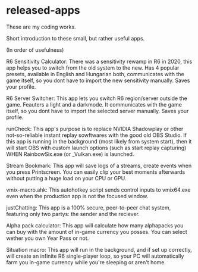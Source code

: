 # released-apps
These are my coding works.

Short introduction to these small, but rather useful apps.

(In order of usefulness)

R6 Sensitivity Calculator: There was a sensitivity rewamp in R6 in 2020, this app helps you to switch from the old system to the new. Has 4 popular presets, available in English
and Hungarian both, communicates with the game itself, so you dont have to import the new sensitivity manually. Saves your profile.

R6 Server Switcher: This app lets you switch R6 region/server outside the game. Feauters a light and a darkmode. It communicates with the game itself, so you dont have to
import the selected server manually. Saves your profile.

runCheck: This app's purpose is to replace NVIDIA Shadowplay or other not-so-reliable instant replay sowftwares with the good old OBS Studio. If this app is running in the
background (most likely from system start), then it will start OBS with custom launch options (such as start replay capturing) WHEN RainbowSix.exe (or _Vulkan.exe) is launched.

Stream Bookmark: This app will save logs of a streams, create events when you press Printscreen. You can easily clip your best moments afterwards without putting a huge
load on your CPU or GPU.

vmix-macro.ahk: This autohotkey script sends control inputs to vmix64.exe even when the production app is not the focused window. 

justChatting: This app is a 100% secure, peer-to-peer chat system, featuring only two partys: the sender and the reciever.

Alpha pack calculator: This app will calculate how many alphapacks you can buy with the amount of in-game currency you posses. You can select wether you own Year Pass or not.

Situation macro: This app will run in the background, and if set up correctly, will create an infinite R6 single-player loop, so your PC will automatically farm you in-game
currency while you're sleeping or aren't home.
